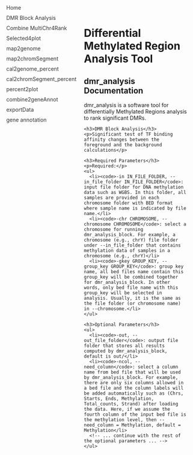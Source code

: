 <!DOCTYPE html>
<html>
<head>
  <title>Differential Methylated Region Analysis Tool - Documentation</title>
  <style>
    body {
      display: flex;
    }

    nav {
      width: 20%;
      background-color: #f1f1f1;
      padding: 20px;
    }

    main {
      flex: 1;
      padding: 20px;
    }

    nav ul {
      list-style-type: none;
      padding: 0;
      margin: 0;
    }

    nav li {
      margin-bottom: 10px;
    }

    nav a {
      text-decoration: none;
      color: #333;
    }

    nav a:hover {
      color: #000;
      font-weight: bold;
    }
  </style>
</head>
<body>
  <nav>
    <ul>
      <li><a href="index.md">Home</a></li>
      <li><a href="dmr_analysis_block.md">DMR Block Analysis</a></li>
      <li><a href="dmr_combine_multChrs4rank.md">Combine MultiChr4Rank</a></li>
      <li><a href="dmr_selected4plot.md">Selected4plot</a></li>
      <li><a href="dmr_map2genome.md">map2genome</a></li>
      <li><a href="dmr_map2chromSegment.md">map2chromSegment</a></li>
      <li><a href="dmr_cal2genome_percent.md">cal2genome_percent</a></li>
      <li><a href="dmr_cal2chromSegment_percent.md">cal2chromSegment_percent</a></li>
      <li><a href="dmr_percent2plot.md">percent2plot</a></li>
      <li><a href="dmr_combine2geneAnnot.md">combine2geneAnnot</a></li>
      <li><a href="dmr_exportData.md">exportData</a></li>
      <li><a href="dmr_gene_annotation.md">gene annotation</a></li>
    </ul>
  </nav>
  <main>
    <h1>Differential Methylated Region Analysis Tool</h1>
    <h2>dmr_analysis Documentation</h2>
    <p>dmr_analysis is a software tool for differentially Methylated Regions analysis to rank significant DMRs.</p>

    <h3>DMR Block Analysis</h3>
    <p>Significant test of TF binding affinity changes between the foreground and the background calculations</p>

    <h3>Required Parameters</h3>
    <p>Required:</p>
    <ul>
      <li><code>-in IN_FILE_FOLDER, --in_file_folder IN_FILE_FOLDER</code>: input file folder for DNA methylation data such as WGBS. In this folder, all samples are provided in each chromosome folder with BED format where sample name is indicated by file name.</li>
      <li><code>-chr CHROMOSOME, --chromosome CHROMOSOME</code>: select a chromosome for running dmr_analysis_block. For example, a chromosome (e.g., chrY) file folder under --in_file_folder that contains methylation data of samples in a chromosome (e.g., chrY)</li>
      <li><code>-gkey GROUP_KEY, --group_key GROUP_KEY</code>: group key name, all bed files name contain this group_key will be combined together for dmr_analysis_block. In other words, only bed file name with this group_key will be selected in analysis. Usually, it is the same as the file folder (or chromosome name) in --chromosome.</li>
    </ul>

    <h3>Optional Parameters</h3>
    <ul>
      <li><code>-out, --out_file_folder</code>: output file folder that stores all results computed by dmr_analysis_block, default is out/</li>
      <li><code>-ncol, --need_column</code>: select a column name from bed file that will be used by dmr_analysis_block. For example, there are only six columns allowed in a bed file and the column labels will be added automatically such as (Chrs, Starts, Ends, Methylation, Total_counts, Strand) after loading the data. Here, if we assume the fourth column of the input bed file is the methylation level, then --need_column = Methylation, default = Methylation</li>
      <!-- ... continue with the rest of the optional parameters ... -->
    </ul>
  </main>
</body>
</html>
